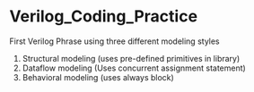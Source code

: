 # Verilog_Coding_Practice

First Verilog Phrase using three different modeling styles
1. Structural modeling (uses pre-defined primitives in library)
2. Dataflow modeling (Uses concurrent assignment statement)
3. Behavioral modeling (uses always block)
